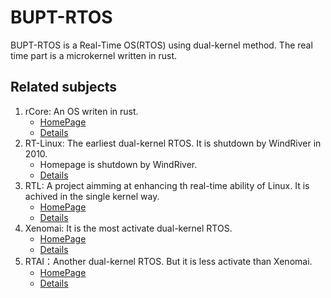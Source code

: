 # BUPT-RTOS

BUPT-RTOS is a Real-Time OS(RTOS) using dual-kernel method. The real time part is a microkernel written in rust.

## Related subjects

1. rCore: An OS writen in rust.
    - [HomePage](https://rcore-os.github.io/rCore-Tutorial-Book-v3/)
    - [Details](./related_subjects/rCore.md)
2. RT-Linux: The earliest dual-kernel RTOS. It is shutdown by WindRiver in 2010.
    - Homepage is shutdown by WindRiver.
    - [Details](./related_subjects/RT-Linux.md)
3. RTL: A project aimming at enhancing th real-time ability of Linux. It is achived in the single kernel way.
    - [HomePage](https://wiki.linuxfoundation.org/realtime/start)
    - [Details](./related_subjects/RTL.md)
4. Xenomai: It is the most activate dual-kernel RTOS.
    - [HomePage](https://wiki.linuxfoundation.org/realtime/start)
    - [Details](./related_subjects/Xenomai.md)
5. RTAI：Another dual-kernel RTOS. But it is less activate than Xenomai.
    - [HomePage](https://www.rtai.org/)
    - [Details](./related_subjects/RTAI.md)
